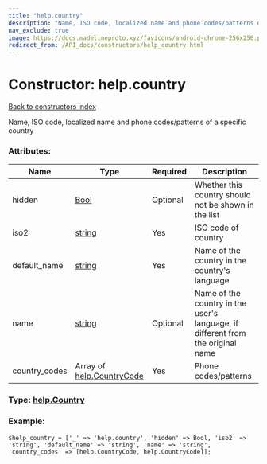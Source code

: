 ```yaml
---
title: "help.country"
description: "Name, ISO code, localized name and phone codes/patterns of a specific country"
nav_exclude: true
image: https://docs.madelineproto.xyz/favicons/android-chrome-256x256.png
redirect_from: /API_docs/constructors/help_country.html
---
```

# Constructor: help.country  
[Back to constructors index](/API_docs/constructors/index.html)



Name, ISO code, localized name and phone codes/patterns of a specific country

### Attributes:

| Name     |    Type       | Required | Description |
|----------|---------------|----------|-------------|
|hidden|[Bool](/API_docs/types/Bool.html) | Optional|Whether this country should not be shown in the list|
|iso2|[string](/API_docs/types/string.html) | Yes|ISO code of country|
|default\_name|[string](/API_docs/types/string.html) | Yes|Name of the country in the country's language|
|name|[string](/API_docs/types/string.html) | Optional|Name of the country in the user's language, if different from the original name|
|country\_codes|Array of [help.CountryCode](/API_docs/constructors/help.CountryCode.html) | Yes|Phone codes/patterns|



### Type: [help.Country](/API_docs/types/help.Country.html)


### Example:

```
$help_country = ['_' => 'help.country', 'hidden' => Bool, 'iso2' => 'string', 'default_name' => 'string', 'name' => 'string', 'country_codes' => [help.CountryCode, help.CountryCode]];
```  

